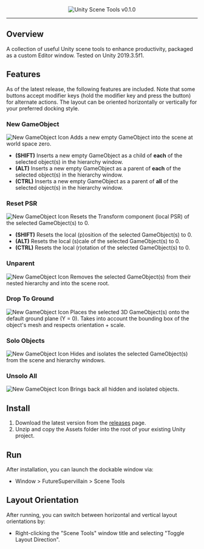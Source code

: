 <div align="center">
  <img alt="Unity Scene Tools v0.1.0" src="https://imgur.com/Mfg6Dii.png">
</div>

---

## Overview
A collection of useful Unity scene tools to enhance productivity, packaged as a custom Editor window. Tested on Unity 2019.3.5f1.

## Features
As of the latest release, the following features are included. Note that some buttons accept modifier keys (hold the modifier key and press the button) for alternate actions. The layout can be oriented horizontally or vertically for your preferred docking style.


### New GameObject
![New GameObject Icon](https://imgur.com/1JFg1X2.png) 
Adds a new empty GameObject into the scene at world space zero.
* **(SHIFT)**  Inserts a new empty GameObject as a child of **each** of the selected object(s) in the hierarchy window.
* **(ALT)**  Inserts a new empty GameObject as a parent of **each** of the selected object(s) in the hierarchy window.
* **(CTRL)**  Inserts a new empty GameObject as a parent of **all** of the selected object(s) in the hierarchy window.

### Reset PSR
![New GameObject Icon](https://imgur.com/yMHrLR8.png) 
Resets the Transform component (local PSR) of the selected GameObject(s) to 0.
* **(SHIFT)**  Resets the local (p)osition of the selected GameObject(s) to 0.
* **(ALT)**  Resets the local (s)cale of the selected GameObject(s) to 0.
* **(CTRL)**  Resets the local (r)otation of the selected GameObject(s) to 0.

### Unparent
![New GameObject Icon](https://imgur.com/mDGIi5U.png) 
Removes the selected GameObject(s) from their nested hierarchy and into the scene root.

### Drop To Ground
![New GameObject Icon](https://imgur.com/V0YafEY.png) 
Places the selected 3D GameObject(s) onto the default ground plane (Y = 0). Takes into account the bounding box of the object's mesh and respects orientation + scale.

### Solo Objects
![New GameObject Icon](https://imgur.com/PcNGLk8.png) 
Hides and isolates the selected GameObject(s) from the scene and hierarchy windows.

### Unsolo All
![New GameObject Icon](https://imgur.com/TROLNyX.png) 
Brings back all hidden and isolated objects.

## Install
1. Download the latest version from the [releases](https://github.com/robertobrambila/unityscenetools/releases) page.
2. Unzip and copy the Assets folder into the root of your existing Unity project.

## Run
After installation, you can launch the dockable window via:

* Window > FutureSupervillain > Scene Tools

## Layout Orientation
After running, you can switch between horizontal and vertical layout orientations by:

* Right-clicking the "Scene Tools" window title and selecting "Toggle Layout Direction".
